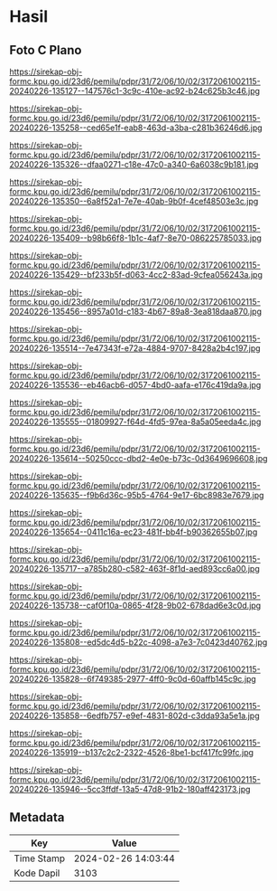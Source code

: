 # Hasil

## Foto C Plano

https://sirekap-obj-formc.kpu.go.id/23d6/pemilu/pdpr/31/72/06/10/02/3172061002115-20240226-135127--147576c1-3c9c-410e-ac92-b24c625b3c46.jpg

https://sirekap-obj-formc.kpu.go.id/23d6/pemilu/pdpr/31/72/06/10/02/3172061002115-20240226-135258--ced65e1f-eab8-463d-a3ba-c281b36246d6.jpg

https://sirekap-obj-formc.kpu.go.id/23d6/pemilu/pdpr/31/72/06/10/02/3172061002115-20240226-135326--dfaa0271-c18e-47c0-a340-6a6038c9b181.jpg

https://sirekap-obj-formc.kpu.go.id/23d6/pemilu/pdpr/31/72/06/10/02/3172061002115-20240226-135350--6a8f52a1-7e7e-40ab-9b0f-4cef48503e3c.jpg

https://sirekap-obj-formc.kpu.go.id/23d6/pemilu/pdpr/31/72/06/10/02/3172061002115-20240226-135409--b98b66f8-1b1c-4af7-8e70-086225785033.jpg

https://sirekap-obj-formc.kpu.go.id/23d6/pemilu/pdpr/31/72/06/10/02/3172061002115-20240226-135429--bf233b5f-d063-4cc2-83ad-9cfea056243a.jpg

https://sirekap-obj-formc.kpu.go.id/23d6/pemilu/pdpr/31/72/06/10/02/3172061002115-20240226-135456--8957a01d-c183-4b67-89a8-3ea818daa870.jpg

https://sirekap-obj-formc.kpu.go.id/23d6/pemilu/pdpr/31/72/06/10/02/3172061002115-20240226-135514--7e47343f-e72a-4884-9707-8428a2b4c197.jpg

https://sirekap-obj-formc.kpu.go.id/23d6/pemilu/pdpr/31/72/06/10/02/3172061002115-20240226-135536--eb46acb6-d057-4bd0-aafa-e176c419da9a.jpg

https://sirekap-obj-formc.kpu.go.id/23d6/pemilu/pdpr/31/72/06/10/02/3172061002115-20240226-135555--01809927-f64d-4fd5-97ea-8a5a05eeda4c.jpg

https://sirekap-obj-formc.kpu.go.id/23d6/pemilu/pdpr/31/72/06/10/02/3172061002115-20240226-135614--50250ccc-dbd2-4e0e-b73c-0d3649696608.jpg

https://sirekap-obj-formc.kpu.go.id/23d6/pemilu/pdpr/31/72/06/10/02/3172061002115-20240226-135635--f9b6d36c-95b5-4764-9e17-6bc8983e7679.jpg

https://sirekap-obj-formc.kpu.go.id/23d6/pemilu/pdpr/31/72/06/10/02/3172061002115-20240226-135654--0411c16a-ec23-481f-bb4f-b90362655b07.jpg

https://sirekap-obj-formc.kpu.go.id/23d6/pemilu/pdpr/31/72/06/10/02/3172061002115-20240226-135717--a785b280-c582-463f-8f1d-aed893cc6a00.jpg

https://sirekap-obj-formc.kpu.go.id/23d6/pemilu/pdpr/31/72/06/10/02/3172061002115-20240226-135738--caf0f10a-0865-4f28-9b02-678dad6e3c0d.jpg

https://sirekap-obj-formc.kpu.go.id/23d6/pemilu/pdpr/31/72/06/10/02/3172061002115-20240226-135808--ed5dc4d5-b22c-4098-a7e3-7c0423d40762.jpg

https://sirekap-obj-formc.kpu.go.id/23d6/pemilu/pdpr/31/72/06/10/02/3172061002115-20240226-135828--6f749385-2977-4ff0-9c0d-60affb145c9c.jpg

https://sirekap-obj-formc.kpu.go.id/23d6/pemilu/pdpr/31/72/06/10/02/3172061002115-20240226-135858--6edfb757-e9ef-4831-802d-c3dda93a5e1a.jpg

https://sirekap-obj-formc.kpu.go.id/23d6/pemilu/pdpr/31/72/06/10/02/3172061002115-20240226-135919--b137c2c2-2322-4526-8be1-bcf417fc99fc.jpg

https://sirekap-obj-formc.kpu.go.id/23d6/pemilu/pdpr/31/72/06/10/02/3172061002115-20240226-135946--5cc3ffdf-13a5-47d8-91b2-180aff423173.jpg


## Metadata

| Key        | Value               |
| ---------- | ------------------- |
| Time Stamp | 2024-02-26 14:03:44 |
| Kode Dapil | 3103                |



